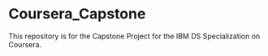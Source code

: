# Coursera_Capstone
This repository is for the Capstone Project for the IBM DS Specialization on Coursera. 
